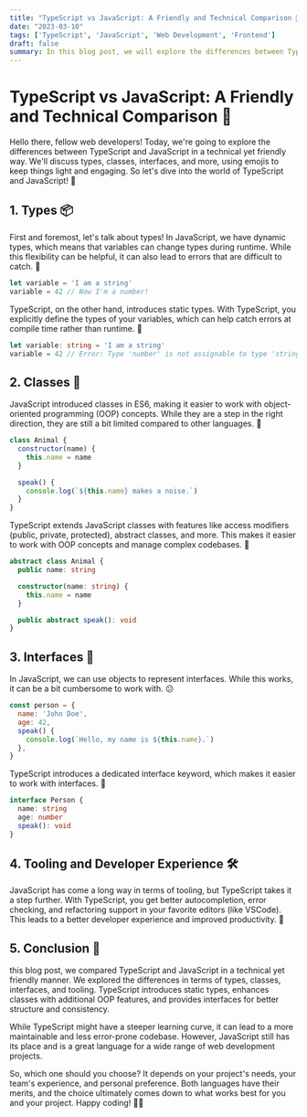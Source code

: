 ```yaml
---
title: "TypeScript vs JavaScript: A Friendly and Technical Comparison 🚀"
date: "2023-03-10"
tags: ['TypeScript', 'JavaScript', 'Web Development', 'Frontend']
draft: false
summary: In this blog post, we will explore the differences between TypeScript and JavaScript in a technical yet friendly way. We will discuss types, classes, interfaces, and more, using emojis to keep things light and engaging. Get ready to dive into the world of TypeScript and JavaScript! 🌊
---
```


# TypeScript vs JavaScript: A Friendly and Technical Comparison 🚀

Hello there, fellow web developers! Today, we're going to explore the differences between TypeScript and JavaScript in a technical yet friendly way. We'll discuss types, classes, interfaces, and more, using emojis to keep things light and engaging. So let's dive into the world of TypeScript and JavaScript! 🌊

## 1. Types 📦

First and foremost, let's talk about types! In JavaScript, we have dynamic types, which means that variables can change types during runtime. While this flexibility can be helpful, it can also lead to errors that are difficult to catch. 😬

```javascript
let variable = 'I am a string'
variable = 42 // Now I'm a number!
```

TypeScript, on the other hand, introduces static types. With TypeScript, you explicitly define the types of your variables, which can help catch errors at compile time rather than runtime. 🎉

```typescript
let variable: string = 'I am a string'
variable = 42 // Error: Type 'number' is not assignable to type 'string'.
```

## 2. Classes 🏫

JavaScript introduced classes in ES6, making it easier to work with object-oriented programming (OOP) concepts. While they are a step in the right direction, they are still a bit limited compared to other languages. 🤔

```javascript
class Animal {
  constructor(name) {
    this.name = name
  }

  speak() {
    console.log(`${this.name} makes a noise.`)
  }
}
```

TypeScript extends JavaScript classes with features like access modifiers (public, private, protected), abstract classes, and more. This makes it easier to work with OOP concepts and manage complex codebases. 🚀

```typescript
abstract class Animal {
  public name: string

  constructor(name: string) {
    this.name = name
  }

  public abstract speak(): void
}
```

## 3. Interfaces 📝

In JavaScript, we can use objects to represent interfaces. While this works, it can be a bit cumbersome to work with. 😕

```javascript
const person = {
  name: 'John Doe',
  age: 42,
  speak() {
    console.log(`Hello, my name is ${this.name}.`)
  },
}
```

TypeScript introduces a dedicated interface keyword, which makes it easier to work with interfaces. 🎉

```typescript
interface Person {
  name: string
  age: number
  speak(): void
}
```

## 4. Tooling and Developer Experience 🛠️

JavaScript has come a long way in terms of tooling, but TypeScript takes it a step further. With TypeScript, you get better autocompletion, error checking, and refactoring support in your favorite editors (like VSCode). This leads to a better developer experience and improved productivity. 🌟

## 5. Conclusion 🎉

this blog post, we compared TypeScript and JavaScript in a technical yet friendly manner. We explored the differences in terms of types, classes, interfaces, and tooling. TypeScript introduces static types, enhances classes with additional OOP features, and provides interfaces for better structure and consistency.

While TypeScript might have a steeper learning curve, it can lead to a more maintainable and less error-prone codebase. However, JavaScript still has its place and is a great language for a wide range of web development projects.

So, which one should you choose? It depends on your project's needs, your team's experience, and personal preference. Both languages have their merits, and the choice ultimately comes down to what works best for you and your project. Happy coding! 🎉😄
